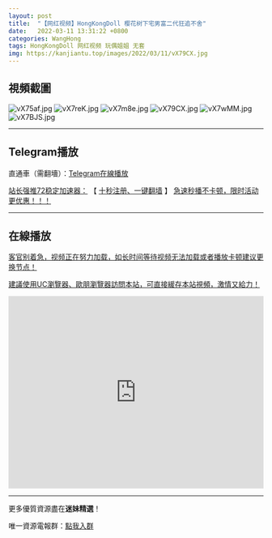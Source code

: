 ```yaml
---
layout: post
title:  "【网红视频】HongKongDoll 樱花树下宅男富二代狂追不舍"
date:   2022-03-11 13:31:22 +0800
categories: WangHong
tags: HongKongDoll 网红视频 玩偶姐姐 无套
img: https://kanjiantu.top/images/2022/03/11/vX79CX.jpg
---
```



## 視頻截圖

![vX75af.jpg](https://kanjiantu.top/images/2022/03/11/vX75af.jpg)
![vX7reK.jpg](https://kanjiantu.top/images/2022/03/11/vX7reK.jpg)
![vX7m8e.jpg](https://kanjiantu.top/images/2022/03/11/vX7m8e.jpg)
![vX79CX.jpg](https://kanjiantu.top/images/2022/03/11/vX79CX.jpg)
![vX7wMM.jpg](https://kanjiantu.top/images/2022/03/11/vX7wMM.jpg)
![vX7BJS.jpg](https://kanjiantu.top/images/2022/03/11/vX7BJS.jpg)


* * *
## Telegram播放

直通車（需翻墻）：[Telegram在線播放](https://t.me/mimeijingxuan/30)

<u>站长强推72稳定加速器：</u> 【 [十秒注册、一键翻墙](https://72vpn.xyz/#/register?code=mimei) 】
<u>  急速秒播不卡顿，限时活动更优惠！！！</u>
* * *
## 在線播放
<u>客官别着急，视频正在努力加载，如长时间等待视频无法加载或者播放卡顿建议更换节点！</u>

<u>建議使用UC瀏覽器、歐朋瀏覽器訪問本站，可直接緩存本站視頻，激情又給力！</u>
<iframe width="100%" height="380" src="https://www.xvideos.com/embedframe/68974109" frameborder="0" allowfullscreen> </iframe>

* * *
更多優質資源盡在**迷妹精選**！

唯一資源電報群：[點我入群](https://t.me/mimeijingxuan)


